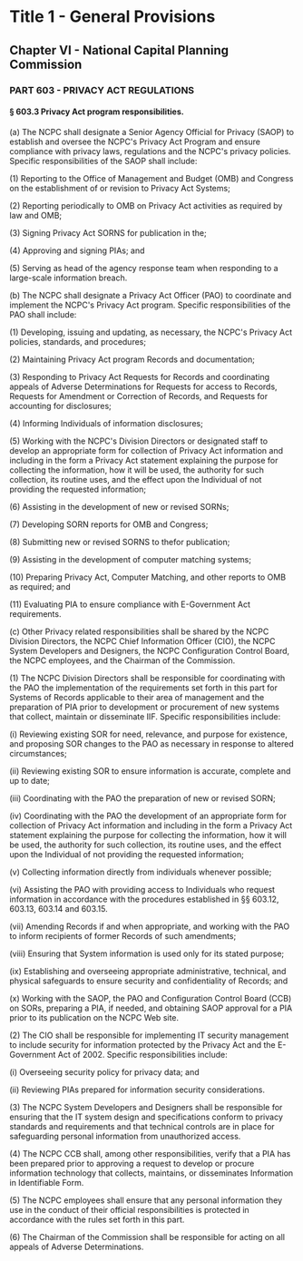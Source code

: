 
# Title 1 - General Provisions
## Chapter VI - National Capital Planning Commission
### PART 603 - PRIVACY ACT REGULATIONS
#### § 603.3 Privacy Act program responsibilities.

(a) The NCPC shall designate a Senior Agency Official for Privacy (SAOP) to establish and oversee the NCPC's Privacy Act Program and ensure compliance with privacy laws, regulations and the NCPC's privacy policies. Specific responsibilities of the SAOP shall include:

(1) Reporting to the Office of Management and Budget (OMB) and Congress on the establishment of or revision to Privacy Act Systems;

(2) Reporting periodically to OMB on Privacy Act activities as required by law and OMB;

(3) Signing Privacy Act SORNS for publication in the;

(4) Approving and signing PIAs; and

(5) Serving as head of the agency response team when responding to a large-scale information breach.

(b) The NCPC shall designate a Privacy Act Officer (PAO) to coordinate and implement the NCPC's Privacy Act program. Specific responsibilities of the PAO shall include:

(1) Developing, issuing and updating, as necessary, the NCPC's Privacy Act policies, standards, and procedures;

(2) Maintaining Privacy Act program Records and documentation;

(3) Responding to Privacy Act Requests for Records and coordinating appeals of Adverse Determinations for Requests for access to Records, Requests for Amendment or Correction of Records, and Requests for accounting for disclosures;

(4) Informing Individuals of information disclosures;

(5) Working with the NCPC's Division Directors or designated staff to develop an appropriate form for collection of Privacy Act information and including in the form a Privacy Act statement explaining the purpose for collecting the information, how it will be used, the authority for such collection, its routine uses, and the effect upon the Individual of not providing the requested information;

(6) Assisting in the development of new or revised SORNs;

(7) Developing SORN reports for OMB and Congress;

(8) Submitting new or revised SORNS to thefor publication;

(9) Assisting in the development of computer matching systems;

(10) Preparing Privacy Act, Computer Matching, and other reports to OMB as required; and

(11) Evaluating PIA to ensure compliance with E-Government Act requirements.

(c) Other Privacy related responsibilities shall be shared by the NCPC Division Directors, the NCPC Chief Information Officer (CIO), the NCPC System Developers and Designers, the NCPC Configuration Control Board, the NCPC employees, and the Chairman of the Commission.

(1) The NCPC Division Directors shall be responsible for coordinating with the PAO the implementation of the requirements set forth in this part for Systems of Records applicable to their area of management and the preparation of PIA prior to development or procurement of new systems that collect, maintain or disseminate IIF. Specific responsibilities include:

(i) Reviewing existing SOR for need, relevance, and purpose for existence, and proposing SOR changes to the PAO as necessary in response to altered circumstances;

(ii) Reviewing existing SOR to ensure information is accurate, complete and up to date;

(iii) Coordinating with the PAO the preparation of new or revised SORN;

(iv) Coordinating with the PAO the development of an appropriate form for collection of Privacy Act information and including in the form a Privacy Act statement explaining the purpose for collecting the information, how it will be used, the authority for such collection, its routine uses, and the effect upon the Individual of not providing the requested information;

(v) Collecting information directly from individuals whenever possible;

(vi) Assisting the PAO with providing access to Individuals who request information in accordance with the procedures established in §§ 603.12, 603.13, 603.14 and 603.15.

(vii) Amending Records if and when appropriate, and working with the PAO to inform recipients of former Records of such amendments;

(viii) Ensuring that System information is used only for its stated purpose;

(ix) Establishing and overseeing appropriate administrative, technical, and physical safeguards to ensure security and confidentiality of Records; and

(x) Working with the SAOP, the PAO and Configuration Control Board (CCB) on SORs, preparing a PIA, if needed, and obtaining SAOP approval for a PIA prior to its publication on the NCPC Web site.

(2) The CIO shall be responsible for implementing IT security management to include security for information protected by the Privacy Act and the E-Government Act of 2002. Specific responsibilities include:

(i) Overseeing security policy for privacy data; and

(ii) Reviewing PIAs prepared for information security considerations.

(3) The NCPC System Developers and Designers shall be responsible for ensuring that the IT system design and specifications conform to privacy standards and requirements and that technical controls are in place for safeguarding personal information from unauthorized access.

(4) The NCPC CCB shall, among other responsibilities, verify that a PIA has been prepared prior to approving a request to develop or procure information technology that collects, maintains, or disseminates Information in Identifiable Form.

(5) The NCPC employees shall ensure that any personal information they use in the conduct of their official responsibilities is protected in accordance with the rules set forth in this part.

(6) The Chairman of the Commission shall be responsible for acting on all appeals of Adverse Determinations.
